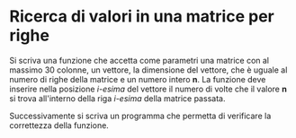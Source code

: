 # Ricerca di valori in una matrice per righe

Si scriva una funzione che accetta come parametri una matrice con al massimo 30 colonne, un vettore, la dimensione del vettore, che è uguale al numero di righe della matrice e un numero intero **n**. La funzione deve inserire nella posizione *i-esima* del vettore il numero di volte che il valore **n** si trova all'interno della riga *i-esima* della matrice passata.

Successivamente si scriva un programma che permetta di verificare la correttezza della funzione.

